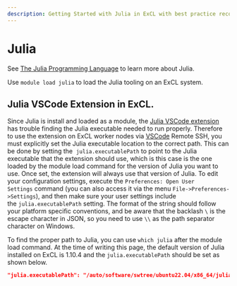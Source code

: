 ```yaml
---
description: Getting Started with Julia in ExCL with best practice recommendations.
---
```

# Julia

See [The Julia Programming Language](https://julialang.org/) to learn more about Julia.

Use `module load julia` to load the Julia tooling on an ExCL system.

## Julia VSCode Extension in ExCL.

Since Julia is install and loaded as a module, the [Julia VSCode extension](https://marketplace.visualstudio.com/items?itemName=julialang.language-julia) has trouble finding the Julia executable needed to run properly.
Therefore to use the extension on ExCL worker nodes via [VSCode](visual-studio-code.md) Remote SSH, you must explicitly set the Julia executable location to the correct path.
This can be done by setting the  `julia.executablePath` to point to the Julia executable that the extension should use, which is this case is the one loaded by the module load command for the version of Julia you want to use.
Once set, the extension will always use that version of Julia.
To edit your configuration settings, execute the `Preferences: Open User Settings` command (you can also access it via the menu `File->Preferences->Settings`), and then make sure your user settings include the `julia.executablePath` setting.
The format of the string should follow your platform specific conventions, and be aware that the backlash `\` is the escape character in JSON, so you need to use `\\` as the path separator character on Windows.

To find the proper path to Julia, you can use `which julia` after the module load command.
At the time of writing this page, the default version of Julia installed on ExCL is 1.10.4 and the `julia.executablePath` should be set as shown below.

```json
"julia.executablePath": "/auto/software/swtree/ubuntu22.04/x86_64/julia/1.10.4/bin/julia"
```
